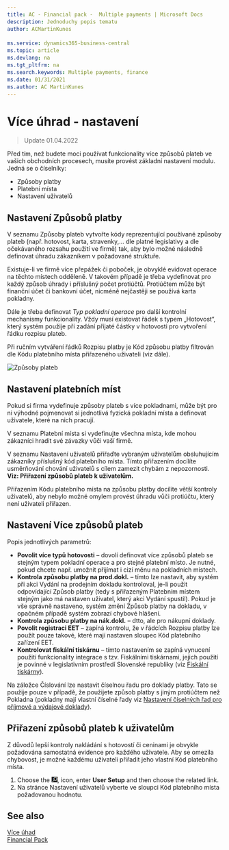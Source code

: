 ```yaml
---
title: AC - Financial pack -  Multiple payments | Microsoft Docs
description: Jednoduchy popis tematu
author: ACMartinKunes

ms.service: dynamics365-business-central
ms.topic: article
ms.devlang: na
ms.tgt_pltfrm: na
ms.search.keywords: Multiple payments, finance 
ms.date: 01/31/2021
ms.author: AC MartinKunes
---
```

# Více úhrad - nastavení
> Update 01.04.2022

Před tím, než budete moci používat funkcionality více způsobů plateb ve vašich obchodních procesech, musíte provést základní nastavení modulu. Jedná se o číselníky:

- Způsoby platby
- Platební místa
- Nastavení uživatelů

## Nastavení Způsobů platby

V seznamu Způsoby plateb vytvořte kódy reprezentující používané způsoby plateb (např. hotovost, karta, stravenky,… dle platné legislativy a dle očekávaného rozsahu použití ve firmě) tak, aby bylo možné následně definovat úhradu zákazníkem v požadované struktuře.

Existuje-li ve firmě více přepážek či poboček, je obvyklé evidovat operace na těchto místech odděleně. V takovém případě je třeba vydefinovat pro každý způsob úhrady i příslušný počet protiúčtů. Protiúčtem může být finanční účet či bankovní účet, nicméně nejčastěji se používá karta pokladny.

Dále je třeba definovat *Typ pokladní operace* pro další kontrolní mechanismy funkcionality. Vždy musí existovat řádek s typem „Hotovost“, který systém použije při zadání přijaté částky v hotovosti pro vytvoření řádku rozpisu plateb.

Při ručním vytváření řádků Rozpisu platby je Kód způsobu platby filtrován dle Kódu platebního místa přiřazeného uživateli (viz dále).

![Způsoby plateb](media/multiple_payment_methonds_overview.png)

## Nastavení platebních míst

Pokud si firma vydefinuje způsoby plateb s více pokladnami, může být pro ni výhodné pojmenovat si jednotlivá fyzická pokladní místa a definovat uživatele, které na nich pracují.

V seznamu Platební místa si vydefinujte všechna místa, kde mohou zákazníci hradit své závazky vůči vaší firmě.

V seznamu Nastavení uživatelů přiřaďte vybraným uživatelům obsluhujícím zákazníky příslušný kód platebního místa. Tímto přiřazením docílíte usměrňování chování uživatelů s cílem zamezit chybám z nepozornosti. **Viz: Přiřazení způsobů plateb k uživatelům.**

Přiřazením Kódu platebního místa na způsobu platby docílíte větší kontroly uživatelů, aby nebylo možné omylem provést úhradu vůči protiúčtu, který není uživateli přiřazen.


## Nastavení Více způsobů plateb

Popis jednotlivých parametrů:
- **Povolit více typů hotovosti** – dovolí definovat více způsobů plateb se stejným typem pokladní operace a pro stejné platební místo. Je nutné, pokud chcete např. umožnit přijímat i cizí měnu na pokladních místech.
- **Kontrola způsobu platby na prod.dokl.** – tímto lze nastavit, aby systém při akci Vydání na prodejním dokladu kontroloval, je-li použit odpovídající Způsob platby (tedy s přiřazeným Platebním místem stejným jako má nastaven uživatel, který akci Vydání spustil). Pokud je vše správně nastaveno, systém změní Způsob platby na dokladu, v opačném případě systém zobrazí chybové hlášení.
- **Kontrola způsobu platby na nák.dokl.** – dtto, ale pro nákupní doklady.
- **Povolit registraci EET** – zapíná kontrolu, že v řádcích Rozpisu platby lze použít pouze takové, které mají nastaven sloupec Kód platebního zařízení EET.
- **Kontrolovat fiskální tiskárnu** – tímto nastavením se zapíná vynucení použití funkcionality integrace s tzv. Fiskálními tiskárnami, jejich použití je povinné v legislativním prostředí Slovenské republiky (viz [Fiskální tiskárny](https://muj.autocont.cz/docs/cs-cz/dynamics365/business-central/AC-FinancialPack/ac-fiscal-printers.html)).

Na záložce Číslování lze nastavit číselnou řadu pro doklady platby. Tato se použije pouze v případě, že použijete způsob platby s jiným protiúčtem než Pokladna (pokladny mají vlastní číselné řady viz [Nastavení číselných řad pro příjmové a výdajové doklady](https://docs.microsoft.com/cs-cz/dynamics365/business-central/localfunctionality/czech/ui-extensions-cash-desk-localization-cz#nastaven%C3%AD-%C4%8D%C3%ADseln%C3%BDch-%C5%99ad-pro-p%C5%99%C3%ADjmov%C3%A9-a-v%C3%BDdajov%C3%A9-doklady)).

## Přiřazení způsobů plateb k uživatelům

Z důvodů lepší kontroly nakládání s hotovostí či ceninami je obvykle požadována samostatná evidence pro každého uživatele. Aby se omezila chybovost, je možné každému uživateli přiřadit jeho vlastní Kód platebního místa.
1. Choose the ![Lightbulb that opens the Tell Me feature.](media/ui-search/search_small.png "Tell me what you want to do"), icon, enter **User Setup** and then choose the related link.
2. Na stránce Nastavení uživatelů vyberte ve sloupci Kód platebního místa požadovanou hodnotu.


## See also

[Více úhad](ac-multiple-payment-methods.md)  
[Financial Pack](ac-finance-pack.md)
